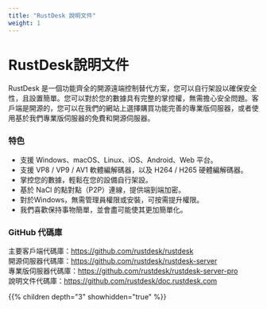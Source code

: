 ```yaml
---
title: "RustDesk 說明文件"
weight: 1
---
```


# RustDesk說明文件

RustDesk 是一個功能齊全的開源遠端控制替代方案，您可以自行架設以確保安全性，且設置簡單。您可以對於您的數據具有完整的掌控權，無需擔心安全問題。客戶端是開源的，您可以在我們的網站上選擇購買功能完善的專業版伺服器，或者使用基於我們專業版伺服器的免費和開源伺服器。

### 特色
  - 支援 Windows、macOS、Linux、iOS、Android、Web 平台。
  - 支援 VP8 / VP9 / AV1 軟體編解碼器，以及 H264 / H265 硬體編解碼器。
  - 掌控您的數據，輕鬆在您的設備自行架設。
  - 基於 NaCl 的點對點（P2P）連線，提供端到端加密。
  - 對於Windows，無需管理員權限或安裝，可按需提升權限。
  - 我們喜歡保持事物簡單，並會盡可能使其更加簡單化。

### GitHub 代碼庫
主要客戶端代碼庫：https://github.com/rustdesk/rustdesk</br>
開源伺服器代碼庫：https://github.com/rustdesk/rustdesk-server</br>
專業版伺服器代碼庫：https://github.com/rustdesk/rustdesk-server-pro</br>
說明文件代碼庫：https://github.com/rustdesk/doc.rustdesk.com</br>

{{% children depth="3" showhidden="true" %}}
